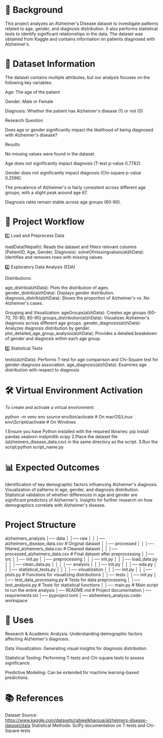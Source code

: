 # 📌 Background

This project analyzes an Alzheimer's Disease dataset to investigate patterns related to age, gender, and diagnosis distribution. It also performs statistical tests to identify significant relationships in the data. The dataset was obtained from Kaggle and contains information on patients diagnosed with Alzheimer's.

# 📂 Dataset Information

The dataset contains multiple attributes, but our analysis focuses on the following key variables:

Age: The age of the patient

Gender: Male or Female

Diagnosis: Whether the patient has Alzheimer's disease (1) or not (0)

Research Question

Does age or gender significantly impact the likelihood of being diagnosed with Alzheimer's disease?

Results

No missing values were found in the dataset.

Age does not significantly impact diagnosis (T-test p-value 0.7782).

Gender does not significantly impact diagnosis (Chi-square p-value 0.2596).

The prevalence of Alzheimer's is fairly consistent across different age groups, with a slight peak around age 67.

Diagnosis rates remain stable across age groups (60-90).

# 🚀 Project Workflow

1️⃣ Load and Preprocess Data

loadData(filepath): Reads the dataset and filters relevant columns (PatientID, Age, Gender, Diagnosis). solveOfmissingvalues(alzhData): Identifies and removes rows with missing values.

2️⃣ Exploratory Data Analysis (EDA)

Distributions:

age_distrib(alzhData): Plots the distribution of ages. gender_distrib(alzhData): Displays gender distribution. diagnosis_distrib(alzhData): Shows the proportion of Alzheimer's vs. No Alzheimer's cases.

Grouping and Visualization: ageGroups(alzhData): Creates age groups (60-70, 70-80, 80-90) groups_distribution(alzhData): Visualizes Alzheimer's diagnosis across different age groups. gender_diagnosis(alzhData): Analyzes diagnosis distribution by gender. plot_detailed_age_group_analysis(alzhData): Provides a detailed breakdown of gender and diagnosis within each age group.

3️⃣ Statistical Tests

tests(alzhData): Performs T-test for age comparison and Chi-Square test for gender-diagnosis association. age_diagnosis(alzhData): Examines age distribution with respect to diagnosis

# 🛠 Virtual Environment Activation

To create and activate a virtual environment:

python -m venv env source env/bin/activate # On macOS/Linux env\Scripts\activate # On Windows

1.Ensure you have Python installed with the required libraries: pip install pandas seaborn matplotlib scipy 2.Place the dataset file (alzheimers_disease_data.csv) in the same directory as the script. 3.Run the script:python script_name.py

# 📊 Expected Outcomes

Identification of key demographic factors influencing Alzheimer's diagnosis. Visualization of patterns in age, gender, and diagnosis distribution. Statistical validation of whether differences in age and gender are significant predictors of Alzheimer's. Insights for further research on how demographics correlate with Alzheimer's disease.

# Project Structure

alzheimers_analysis │── data │ │── raw │ │ │── alzheimers_disease_data.csv # Original dataset │ │── processed │ │ │── filtered_alzheimers_data.csv # Cleaned dataset │ │ │── processed_alzheimers_data.csv # Final dataset after preprocessing │ │── src │ │── init.py │ │── preprocessing │ │ │── init.py │ │ │── load_data.py │ │ │── clean_data.py │ │ │ │── analysis │ │ │── init.py │ │ │── eda.py
│ │ │── statistical_tests.py
│ │ │ │── visualization │ │ │── init.py │ │ │── plots.py # Functions for visualizing distributions │ │── tests │ │── init.py │ │── test_data_processing.py # Tests for data preprocessing │ │── test_analysis.py # Tests for statistical functions │ │── main.py # Main script to run the entire analysis │── README.md # Project documentation │── requirements.txt
│── pyproject.toml
│── alzheimers_analysis.code-workspace

# 📌 Uses

Research & Academic Analysis: Understanding demographic factors affecting Alzheimer's diagnosis.

Data Visualization: Generating visual insights for diagnosis distribution.

Statistical Testing: Performing T-tests and Chi-square tests to assess significance.

Predictive Modeling: Can be extended for machine learning-based predictions.

# 📚 References

Dataset Source: https://www.kaggle.com/datasets/rabieelkharoua/alzheimers-disease-dataset/data Statistical Methods: SciPy documentation on T-tests and Chi-Square tests

